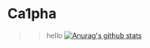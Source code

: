 # Ca1pha
>>hello
[![Anurag's github stats](https://github-readme-stats.vercel.app/api?username=ca1pha)](https://github.com/anuraghazra/github-readme-stats)
<!--
**Ca1pha/Ca1pha** is a ✨ _special_ ✨ repository because its `README.md` (this file) appears on your GitHub profile.

Here are some ideas to get you started:

- 🔭 I’m currently working on ...
- 🌱 I’m currently learning ...
- 👯 I’m looking to collaborate on ...
- 🤔 I’m looking for help with ...
- 💬 Ask me about ...
- 📫 How to reach me: ...
- 😄 Pronouns: ...
- ⚡ Fun fact: ...
-->
